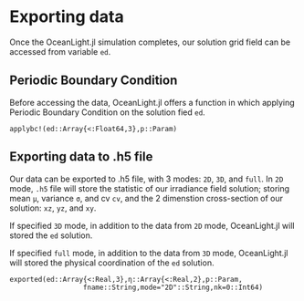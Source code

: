 # Exporting data

Once the OceanLight.jl simulation completes, our solution grid field can be accessed from variable `ed`. 

## Periodic Boundary Condition

Before accessing the data, OceanLight.jl offers a function in which applying Periodic Boundary Condition on the solution fied `ed`.

```@docs
applybc!(ed::Array{<:Float64,3},p::Param)
```

## Exporting data to .h5 file

Our data can be exported to .h5 file, with 3 modes: `2D`, `3D`, and `full`. 
In `2D` mode, `.h5` file will store the statistic of our irradiance field solution; storing mean `μ`, variance `σ`, and cv `cv`, and the 2 dimenstion cross-section of our solution: `xz`, `yz`, and `xy`. 

If specified `3D` mode, in addition to the data from `2D` mode, OceanLight.jl will stored the `ed` solution. 

If specified `full` mode, in addition to the data from `3D` mode, OceanLight.jl will stored the physical coordination of the `ed` solution. 

```@docs
exported(ed::Array{<:Real,3},η::Array{<:Real,2},p::Param,
                  fname::String,mode="2D"::String,nk=0::Int64)
```


